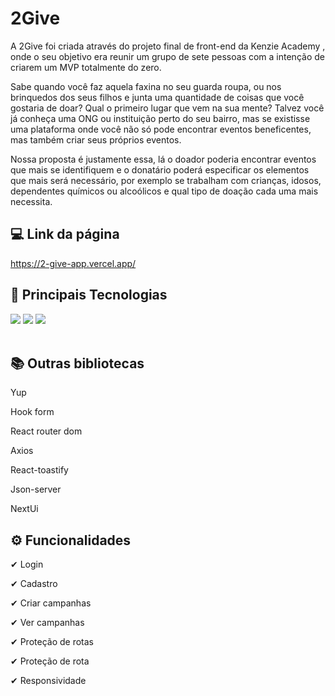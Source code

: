 # 2Give
<p>A 2Give foi criada através do projeto final de front-end da Kenzie Academy , onde o seu objetivo era reunir um grupo de sete pessoas com a intenção de criarem um MVP totalmente do zero.

Sabe quando você faz aquela faxina no seu guarda roupa, ou nos brinquedos dos seus filhos e junta uma quantidade de coisas que você gostaria de doar? Qual o primeiro lugar que vem na sua mente? Talvez você já conheça uma ONG ou instituição perto do seu bairro, mas se existisse uma plataforma onde você não só pode encontrar eventos beneficentes,  mas também criar seus próprios  eventos.

Nossa proposta é justamente essa, lá o doador poderia encontrar eventos que mais se identifiquem
e o donatário poderá especificar os elementos que mais será necessário, por exemplo se trabalham com crianças, idosos, dependentes químicos ou alcoólicos e qual tipo de doação cada uma mais necessita.
<p/>

## 💻 Link da página
https://2-give-app.vercel.app/

## 🚀 Principais Tecnologias
<div>
    <img src="https://img.shields.io/badge/React-20232A?style=for-the-badge&logo=react&logoColor=61DAFB" /> 
    <img src="https://img.shields.io/badge/TypeScript-007ACC?style=for-the-badge&logo=typescript&logoColor=white" />
    <img src="https://img.shields.io/badge/styled--components-DB7093?style=for-the-badge&logo=styled-components&logoColor=white" /> 
</div><br>

## 📚 Outras bibliotecas 
<p>Yup</p>
<p>Hook form</p>
<p>React router dom</p>
<p>Axios</p>
<p>React-toastify</p>
<p>Json-server</p>
<p>NextUi</p>

## ⚙ Funcionalidades
<p>✔ Login</p>
<p>✔ Cadastro</p>
<p>✔ Criar campanhas</p>
<p>✔ Ver campanhas</p>
<p>✔ Proteção de rotas</p>
<p>✔ Proteção de rota</p>
<p>✔ Responsividade</p>


